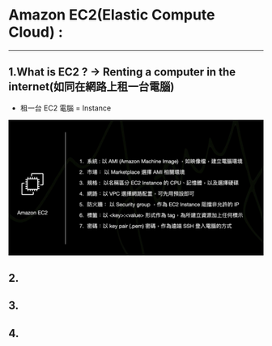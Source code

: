 # Amazon EC2(Elastic Compute Cloud) : 
<hr/>

## 1.What is EC2 ? -> Renting a computer in the internet(如同在網路上租一台電腦) 
- 租一台 EC2 電腦 = Instance

![image](../data/img/EC2/EC2_Basic.png)

  
## 2.

## 3.

## 4.

